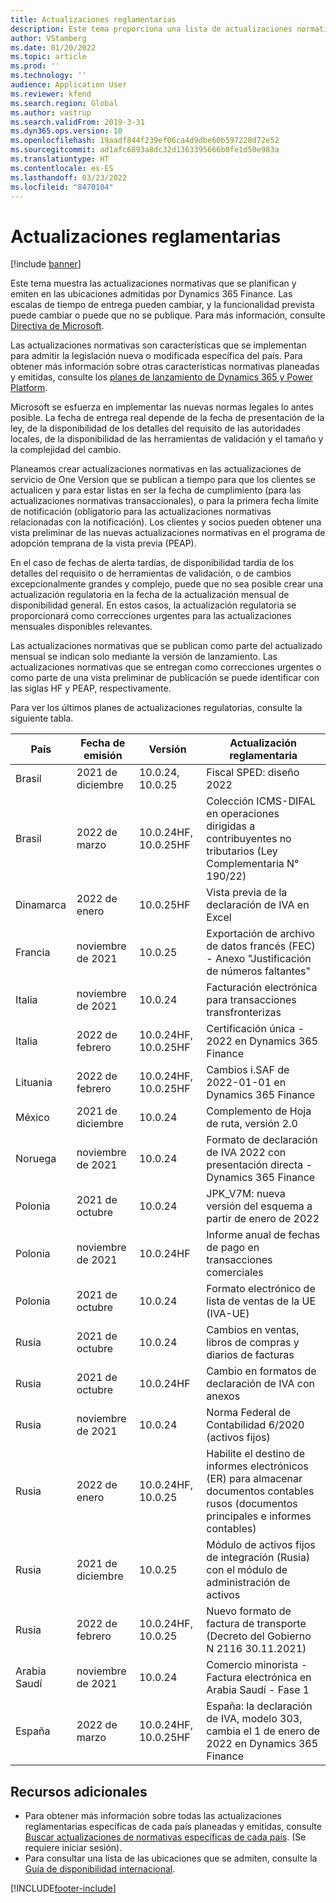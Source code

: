 ```yaml
---
title: Actualizaciones reglamentarias
description: Este tema proporciona una lista de actualizaciones normativas planificadas y publicadas para Microsoft Dynamics 365 Finance.
author: VStamberg
ms.date: 01/20/2022
ms.topic: article
ms.prod: ''
ms.technology: ''
audience: Application User
ms.reviewer: kfend
ms.search.region: Global
ms.author: vastrup
ms.search.validFrom: 2019-3-31
ms.dyn365.ops.version: 10
ms.openlocfilehash: 19aadf844f239ef06ca4d9dbe60b597228d72e52
ms.sourcegitcommit: ad1afc6893a8dc32d1363395666b0fe1d50e983a
ms.translationtype: HT
ms.contentlocale: es-ES
ms.lasthandoff: 03/23/2022
ms.locfileid: "8470104"
---
```

# <a name="regulatory-updates"></a>Actualizaciones reglamentarias

[!include [banner](../includes/banner.md)]

Este tema muestra las actualizaciones normativas que se planifican y emiten en las ubicaciones admitidas por Dynamics 365 Finance. Las escalas de tiempo de entrega pueden cambiar, y la funcionalidad prevista puede cambiar o puede que no se publique. Para más información, consulte [Directiva de Microsoft](https://go.microsoft.com/fwlink/p/?linkid=2007332). 

Las actualizaciones normativas son características que se implementan para admitir la legislación nueva o modificada específica del país. Para obtener más información sobre otras características normativas planeadas y emitidas, consulte los [planes de lanzamiento de Dynamics 365 y Power Platform](/business-applications-release-notes/index).

Microsoft se esfuerza en implementar las nuevas normas legales lo antes posible. La fecha de entrega real depende de la fecha de presentación de la ley, de la disponibilidad de los detalles del requisito de las autoridades locales, de la disponibilidad de las herramientas de validación y el tamaño y la complejidad del cambio.

Planeamos crear actualizaciones normativas en las actualizaciones de servicio de One Version que se publican a tiempo para que los clientes se actualicen y para estar listas en ser la fecha de cumplimiento (para las actualizaciones normativas transaccionales), o para la primera fecha límite de notificación (obligatorio para las actualizaciones normativas relacionadas con la notificación). Los clientes y socios pueden obtener una vista preliminar de las nuevas actualizaciones normativas en el programa de adopción temprana de la vista previa (PEAP).

En el caso de fechas de alerta tardías, de disponibilidad tardía de los detalles del requisito o de herramientas de validación, o de cambios excepcionalmente grandes y complejo, puede que no sea posible crear una actualización regulatoria en la fecha de la actualización mensual de disponibilidad general. En estos casos, la actualización regulatoria se proporcionará como correcciones urgentes para las actualizaciones mensuales disponibles relevantes.

Las actualizaciones normativas que se publican como parte del actualizado mensual se indican solo mediante la versión de lanzamiento. Las actualizaciones normativas que se entregan como correcciones urgentes o como parte de una vista preliminar de publicación se puede identificar con las siglas HF y PEAP, respectivamente. 

Para ver los últimos planes de actualizaciones regulatorias, consulte la siguiente tabla.   

|País|Fecha de emisión|Versión|Actualización reglamentaria|
|--------------------|---------------|-------|-------| 
|      Brasil         |   2021 de diciembre         | 10.0.24, 10.0.25         |    Fiscal SPED: diseño 2022  |
|      Brasil         |   2022 de marzo    | 10.0.24HF, 10.0.25HF         |    Colección ICMS-DIFAL en operaciones dirigidas a contribuyentes no tributarios (Ley Complementaria N° 190/22)  |
|      Dinamarca         |   2022 de enero  | 10.0.25HF         |    Vista previa de la declaración de IVA en Excel |
|      Francia   |   noviembre de 2021 | 10.0.25         |    Exportación de archivo de datos francés (FEC) - Anexo "Justificación de números faltantes" |
|      Italia         |   noviembre de 2021         | 10.0.24         |    Facturación electrónica para transacciones transfronterizas  |
|      Italia         |   2022 de febrero | 10.0.24HF, 10.0.25HF| Certificación única - 2022 en Dynamics 365 Finance  |
|      Lituania|   2022 de febrero | 10.0.24HF, 10.0.25HF | Cambios i.SAF de 2022-01-01 en Dynamics 365 Finance  |
|      México         |   2021 de diciembre      | 10.0.24      |   Complemento de Hoja de ruta, versión 2.0  |
|      Noruega        |   noviembre de 2021      | 10.0.24      |   Formato de declaración de IVA 2022 con presentación directa - Dynamics 365 Finance |
|      Polonia          |   2021 de octubre     | 10.0.24     |   JPK_V7M: nueva versión del esquema a partir de enero de 2022 |
|      Polonia          |   noviembre de 2021     | 10.0.24HF     |   Informe anual de fechas de pago en transacciones comerciales |
|      Polonia          |   2021 de octubre     | 10.0.24     |   Formato electrónico de lista de ventas de la UE (IVA-UE) |
|      Rusia          |   2021 de octubre     | 10.0.24    |   Cambios en ventas, libros de compras y diarios de facturas|
|      Rusia          |   2021 de octubre     | 10.0.24HF    |   Cambio en formatos de declaración de IVA con anexos|
|      Rusia          |   noviembre de 2021     | 10.0.24    |   Norma Federal de Contabilidad 6/2020 (activos fijos)|
|      Rusia          |   2022 de enero     | 10.0.24HF, 10.0.25    |   Habilite el destino de informes electrónicos (ER) para almacenar documentos contables rusos (documentos principales e informes contables)|
|      Rusia          |   2021 de diciembre     | 10.0.25    |   Módulo de activos fijos de integración (Rusia) con el módulo de administración de activos|
|      Rusia          |   2022 de febrero     | 10.0.24HF, 10.0.25    |  Nuevo formato de factura de transporte (Decreto del Gobierno N 2116 30.11.2021)|
|      Arabia Saudí          |   noviembre de 2021     | 10.0.24    |   Comercio minorista - Factura electrónica en Arabia Saudí - Fase 1|
|      España      |   2022 de marzo| 10.0.24HF, 10.0.25HF | España: la declaración de IVA, modelo 303, cambia el 1 de enero de 2022 en Dynamics 365 Finance|



## <a name="additional-resources"></a>Recursos adicionales
- Para obtener más información sobre todas las actualizaciones reglamentarias específicas de cada país planeadas y emitidas, consulte [Buscar actualizaciones de normativas específicas de cada país](search-for-regulatory-updates.md). (Se requiere iniciar sesión).
- Para consultar una lista de las ubicaciones que se admiten, consulte la [Guía de disponibilidad internacional](https://aka.ms/dynamics_365_international_availability_deck).



[!INCLUDE[footer-include](../../includes/footer-banner.md)]
